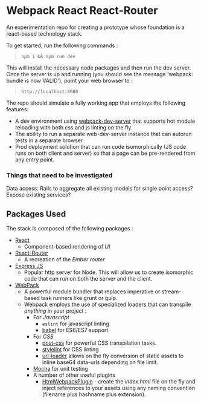 # Webpack React React-Router

An experimentation repo for creating a prototype whose foundation is a react-based technology stack. 

To get started, run the following commands : 

> `npm i && npm run dev `

This will install the necessary node packages and then run the dev server. Once the
server is up and running (you should see the message 'webpack: bundle is now VALID'), point your web browser to : 
> `http://localhost:8080`

The repo should simulate a fully working app that employs the following features:

* A dev environment using [webpack-dev-server](https://webpack.github.io/docs/webpack-dev-server.html) that supports hot module reloading with both css and js linting on the fly.
* The ability to run a separate web-dev-server instance that can autorun tests in a separate browser
* Prod deployment solution that can run code isomorphically (JS code runs on both client and server) so that a page can be pre-rendered from any entry point.

### Things that need to be investigated

Data access: Rails to aggregate all existing models for single point access? Expose existing services?

## Packages Used
The stack is composed of the following packages :

* [React](https://github.com/petehunt/react-howto)
    * Component-based rendering of *UI*
* [React-Router](https://github.com/ReactTraining/react-router)
    * A recreation of the _Ember router_ 
* [Express JS](http://expressjs.com) 
    * Popular http server for Node. This will allow us to create isomorphic code that can run on both the server and the client.
* [WebPack](https://webpack.github.io)
    * A powerful module bundler that replaces imperative or stream-based task runners like grunt or gulp.
    * Webpack employs the use of specialized loaders that can transpile *anything* in your project :
        * For _Javascript_
            * `eslint` for javascript linting
            * [babel](http://babeljs.io) for ES6/ES7 support
        * For _CSS_
            * [post-css](https://github.com/postcss/postcss) for powerful CSS transpilation tasks.
            * [stylelint](https://github.com/stylelint/stylelint) for CSS linting
            * [url-loader](https://github.com/webpack/url-loader) allows on the fly conversion of static assets to inline base64 data-urls depending on file limit.
        * [Mocha](https://mochajs.org) for unit testing
        * A number of other useful plugins
            * [HtmlWebpackPlugin](https://github.com/ampedandwired/html-webpack-plugin) - create the _index.html_ file on the fly and inject references to your assets using any naming convention (filename plus hashname plus extension).
